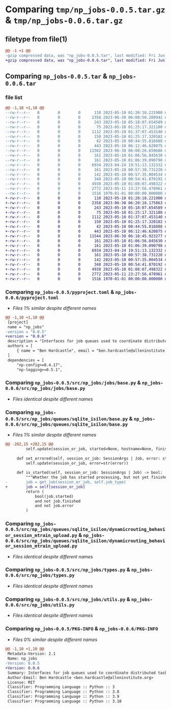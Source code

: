 # Comparing `tmp/np_jobs-0.0.5.tar.gz` & `tmp/np_jobs-0.0.6.tar.gz`

## filetype from file(1)

```diff
@@ -1 +1 @@
-gzip compressed data, was "np_jobs-0.0.5.tar", last modified: Fri Jun 30 06:08:50 2023, max compression
+gzip compressed data, was "np_jobs-0.0.6.tar", last modified: Fri Jun 30 06:20:18 2023, max compression
```

## Comparing `np_jobs-0.0.5.tar` & `np_jobs-0.0.6.tar`

### file list

```diff
@@ -1,18 +1,18 @@
--rw-r--r--   0        0        0      110 2023-05-10 01:20:18.221900 np_jobs-0.0.5/README.md
--rw-r--r--   0        0        0     2358 2023-06-30 06:08:50.209942 np_jobs-0.0.5/pyproject.toml
--rw-r--r--   0        0        0      243 2023-05-10 05:18:07.654589 np_jobs-0.0.5/src/np_jobs/__init__.py
--rw-r--r--   0        0        0       75 2023-05-10 01:25:17.321180 np_jobs-0.0.5/src/np_jobs/jobs/__init__.py
--rw-r--r--   0        0        0     1112 2023-05-10 01:37:07.453140 np_jobs-0.0.5/src/np_jobs/jobs/base.py
--rw-r--r--   0        0        0      150 2023-05-10 01:25:17.320182 np_jobs-0.0.5/src/np_jobs/jobs/pipeline_sorting.py
--rw-r--r--   0        0        0       42 2023-05-10 00:44:55.816888 np_jobs-0.0.5/src/np_jobs/queues/__init__.py
--rw-r--r--   0        0        0      443 2023-05-10 06:12:46.620875 np_jobs-0.0.5/src/np_jobs/queues/sqlite_isilon/__init__.py
--rw-r--r--   0        0        0    11562 2023-06-30 06:08:26.659686 np_jobs-0.0.5/src/np_jobs/queues/sqlite_isilon/base.py
--rw-r--r--   0        0        0      161 2023-05-10 01:06:56.845630 np_jobs-0.0.5/src/np_jobs/queues/sqlite_isilon/codeocean_upload_queue.py
--rw-r--r--   0        0        0      161 2023-05-10 01:06:39.090798 np_jobs-0.0.5/src/np_jobs/queues/sqlite_isilon/datajoint_upload_queue.py
--rw-r--r--   0        0        0     6934 2023-04-24 19:51:13.132332 np_jobs-0.0.5/src/np_jobs/queues/sqlite_isilon/dynamicrouting_behavior_session_mtrain_upload.py
--rw-r--r--   0        0        0      161 2023-05-10 00:57:38.731220 np_jobs-0.0.5/src/np_jobs/queues/sqlite_isilon/pipeline_npexp_upload_queue.py
--rw-r--r--   0        0        0      142 2023-05-10 00:57:35.004534 np_jobs-0.0.5/src/np_jobs/queues/sqlite_isilon/pipeline_qc_queue.py
--rw-r--r--   0        0        0      348 2023-05-10 00:54:41.870192 np_jobs-0.0.5/src/np_jobs/queues/sqlite_isilon/pipeline_sorting_queue.py
--rw-r--r--   0        0        0     4938 2023-05-10 01:08:07.498322 np_jobs-0.0.5/src/np_jobs/types.py
--rw-r--r--   0        0        0     2772 2023-05-11 23:27:56.478961 np_jobs-0.0.5/src/np_jobs/utils.py
--rw-r--r--   0        0        0     1516 1970-01-01 00:00:00.000000 np_jobs-0.0.5/PKG-INFO
+-rw-r--r--   0        0        0      110 2023-05-10 01:20:18.221900 np_jobs-0.0.6/README.md
+-rw-r--r--   0        0        0     2358 2023-06-30 06:20:18.175863 np_jobs-0.0.6/pyproject.toml
+-rw-r--r--   0        0        0      243 2023-05-10 05:18:07.654589 np_jobs-0.0.6/src/np_jobs/__init__.py
+-rw-r--r--   0        0        0       75 2023-05-10 01:25:17.321180 np_jobs-0.0.6/src/np_jobs/jobs/__init__.py
+-rw-r--r--   0        0        0     1112 2023-05-10 01:37:07.453140 np_jobs-0.0.6/src/np_jobs/jobs/base.py
+-rw-r--r--   0        0        0      150 2023-05-10 01:25:17.320182 np_jobs-0.0.6/src/np_jobs/jobs/pipeline_sorting.py
+-rw-r--r--   0        0        0       42 2023-05-10 00:44:55.816888 np_jobs-0.0.6/src/np_jobs/queues/__init__.py
+-rw-r--r--   0        0        0      443 2023-05-10 06:12:46.620875 np_jobs-0.0.6/src/np_jobs/queues/sqlite_isilon/__init__.py
+-rw-r--r--   0        0        0    11544 2023-06-30 06:18:45.923277 np_jobs-0.0.6/src/np_jobs/queues/sqlite_isilon/base.py
+-rw-r--r--   0        0        0      161 2023-05-10 01:06:56.845630 np_jobs-0.0.6/src/np_jobs/queues/sqlite_isilon/codeocean_upload_queue.py
+-rw-r--r--   0        0        0      161 2023-05-10 01:06:39.090798 np_jobs-0.0.6/src/np_jobs/queues/sqlite_isilon/datajoint_upload_queue.py
+-rw-r--r--   0        0        0     6934 2023-04-24 19:51:13.132332 np_jobs-0.0.6/src/np_jobs/queues/sqlite_isilon/dynamicrouting_behavior_session_mtrain_upload.py
+-rw-r--r--   0        0        0      161 2023-05-10 00:57:38.731220 np_jobs-0.0.6/src/np_jobs/queues/sqlite_isilon/pipeline_npexp_upload_queue.py
+-rw-r--r--   0        0        0      142 2023-05-10 00:57:35.004534 np_jobs-0.0.6/src/np_jobs/queues/sqlite_isilon/pipeline_qc_queue.py
+-rw-r--r--   0        0        0      348 2023-05-10 00:54:41.870192 np_jobs-0.0.6/src/np_jobs/queues/sqlite_isilon/pipeline_sorting_queue.py
+-rw-r--r--   0        0        0     4938 2023-05-10 01:08:07.498322 np_jobs-0.0.6/src/np_jobs/types.py
+-rw-r--r--   0        0        0     2772 2023-05-11 23:27:56.478961 np_jobs-0.0.6/src/np_jobs/utils.py
+-rw-r--r--   0        0        0     1516 1970-01-01 00:00:00.000000 np_jobs-0.0.6/PKG-INFO
```

### Comparing `np_jobs-0.0.5/pyproject.toml` & `np_jobs-0.0.6/pyproject.toml`

 * *Files 1% similar despite different names*

```diff
@@ -1,10 +1,10 @@
 [project]
 name = "np_jobs"
-version = "0.0.5"
+version = "0.0.6"
 description = "Interfaces for job queues used to coordinate distributed tasks for Mindscope Neuropixels workflows."
 authors = [
     { name = "Ben Hardcastle", email = "ben.hardcastle@alleninstitute.org" },
 ]
 dependencies = [
     "np-config>=0.4.17",
     "np-logging>=0.5.1",
```

### Comparing `np_jobs-0.0.5/src/np_jobs/jobs/base.py` & `np_jobs-0.0.6/src/np_jobs/jobs/base.py`

 * *Files identical despite different names*

### Comparing `np_jobs-0.0.5/src/np_jobs/queues/sqlite_isilon/base.py` & `np_jobs-0.0.6/src/np_jobs/queues/sqlite_isilon/base.py`

 * *Files 1% similar despite different names*

```diff
@@ -282,15 +282,15 @@
         self.update(session_or_job, started=None, hostname=None, finished=None, errored=None)
     
     def set_errored(self, session_or_job: SessionArgs | Job, error: str | Exception) -> None:
         self.update(session_or_job, error=str(error))
     
     def is_started(self, session_or_job: SessionArgs | Job) -> bool:
         """Whether the job has started processing, but not yet finished."""
-        job = get_job(session_or_job, self.job_type)
+        job = self[session_or_job]
         return (
             bool(job.started)
             and not job.finished
             and not job.error
         )
```

### Comparing `np_jobs-0.0.5/src/np_jobs/queues/sqlite_isilon/dynamicrouting_behavior_session_mtrain_upload.py` & `np_jobs-0.0.6/src/np_jobs/queues/sqlite_isilon/dynamicrouting_behavior_session_mtrain_upload.py`

 * *Files identical despite different names*

### Comparing `np_jobs-0.0.5/src/np_jobs/types.py` & `np_jobs-0.0.6/src/np_jobs/types.py`

 * *Files identical despite different names*

### Comparing `np_jobs-0.0.5/src/np_jobs/utils.py` & `np_jobs-0.0.6/src/np_jobs/utils.py`

 * *Files identical despite different names*

### Comparing `np_jobs-0.0.5/PKG-INFO` & `np_jobs-0.0.6/PKG-INFO`

 * *Files 0% similar despite different names*

```diff
@@ -1,10 +1,10 @@
 Metadata-Version: 2.1
 Name: np_jobs
-Version: 0.0.5
+Version: 0.0.6
 Summary: Interfaces for job queues used to coordinate distributed tasks for Mindscope Neuropixels workflows.
 Author-Email: Ben Hardcastle <ben.hardcastle@alleninstitute.org>
 License: MIT
 Classifier: Programming Language :: Python :: 3
 Classifier: Programming Language :: Python :: 3.8
 Classifier: Programming Language :: Python :: 3.9
 Classifier: Programming Language :: Python :: 3.10
```

